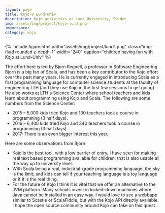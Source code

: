 ```yaml
---
layout: page
title: kojo @ Lund-Univ
description: Kojo activities at Lund University, Sweden
img: assets/img/project/kojo-lund.png
importance:
category: kojo
---
```


<div class="float-right ml-3 mb-1">
  {% include figure.html path="assets/img/project/lund1.png" class="img-fluid rounded z-depth-1" width="240" caption="children having fun with Kojo at Lund-Univ" %}
</div>

The effort here is led by Bjorn Regnell, a professor in Software Engineering. Bjorn is a big fan of Scala, and has been a key contributor to the Kojo effort over the past many years. He is currently engaged in introducing Scala as a first programming language for computer science students at the faculty of engineering LTH (and they use Kojo in the first few sessions to get going). He also works at LTH's Science Center where school teachers and kids learn about programming using Kojo and Scala. The following are some numbers from the Science Center:

* 2015 – 5,000 kids tried Kojo and 130 teachers took a course in programming (3 half days).
* 2016 – 6,400 kids tried Kojo and 340 teachers took a course in programming (3 half days).
* 2017: There is an even bigger interest this year.

Here are some observations from Bjorn:

* Kojo is the best tool, with a low barrier of entry, I have seen for making real text based programming available for children, that is also usable all the way up to university level.
* With Scala being a real, industrial-grade programming language, the sky is the limit; and kids can tell if your teaching language is a toy language or if it is the real thing.
* For the future of Kojo I think it is vital that we offer an alternative to the JVM platform. Many schools invest in locked-down machines where Java cannot be installed in an easy way. I would love to see a webbapp similar to Scastie or ScalaFiddle, but with the Kojo API directly available. I hope the open source community around Kojo can take on this quest.

